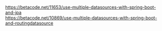 https://betacode.net/11653/use-multiple-datasources-with-spring-boot-and-jpa<br>
https://betacode.net/10869/use-multiple-datasources-with-spring-boot-and-routingdatasource
